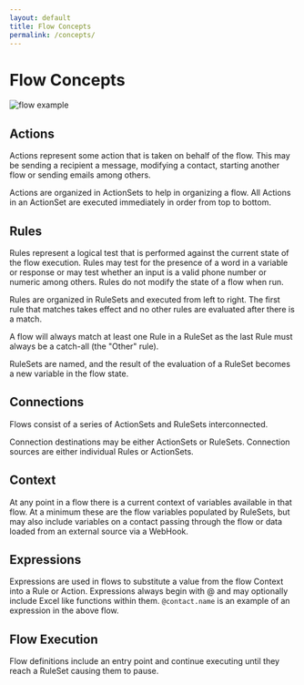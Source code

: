 ```yaml
---
layout: default
title: Flow Concepts
permalink: /concepts/
---
```


# Flow Concepts

![flow example](../images/overview_flow.png "Flow Example")

## Actions

Actions represent some action that is taken on behalf of the flow. This may be sending a recipient a message,
modifying a contact, starting another flow or sending emails among others.

Actions are organized in ActionSets to help in organizing a flow. All Actions in an ActionSet are executed
immediately in order from top to bottom.

## Rules

Rules represent a logical test that is performed against the current state of the flow execution. Rules may test
for the presence of a word in a variable or response or may test whether an input is a valid phone number or numeric
among others. Rules do not modify the state of a flow when run.

Rules are organized in RuleSets and executed from left to right. The first rule that matches takes effect and no other
rules are evaluated after there is a match.

A flow will always match at least one Rule in a RuleSet as the last Rule must always be a catch-all (the "Other" rule).

RuleSets are named, and the result of the evaluation of a RuleSet becomes a new variable in the flow state.

## Connections

Flows consist of a series of ActionSets and RuleSets interconnected.

Connection destinations may be either ActionSets or RuleSets. Connection sources are either individual Rules or
ActionSets.

## Context

At any point in a flow there is a current context of variables available in that flow. At a minimum these are the
flow variables populated by RuleSets, but may also include variables on a contact passing through the flow or data
loaded from an external source via a WebHook.

## Expressions

Expressions are used in flows to substitute a value from the flow Context into a Rule or Action. Expressions always
begin with @ and may optionally include Excel like functions within them. ```@contact.name``` is an example of an
expression in the above flow.

## Flow Execution

Flow definitions include an entry point and continue executing until they reach a RuleSet causing them to pause.
